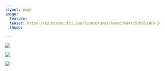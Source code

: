 ```yaml
---
layout: page
image:
  feature:
  teaser: https://b2.minimuutti.com/luontokuvat/kev%C3%A4t/5/DS53309-245px.jpg
  thumb:

---
```


![](https://b2.minimuutti.com/luontokuvat/kev%C3%A4t/5/DS53298-800px.jpg)

![](https://b2.minimuutti.com/luontokuvat/kev%C3%A4t/5/DS53297-800px.jpg)

![](https://b2.minimuutti.com/luontokuvat/kev%C3%A4t/5/DS53309-800px.jpg)
